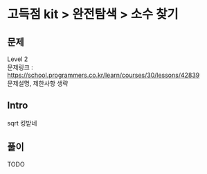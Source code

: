 # 고득점 kit > 완전탐색 > 소수 찾기

## 문제

Level 2
<br/>
문제링크 : https://school.programmers.co.kr/learn/courses/30/lessons/42839
<br/>
문제설명, 제한사항 생략
<br/>

## Intro

sqrt 킹받네
<br/>

## 풀이

TODO

